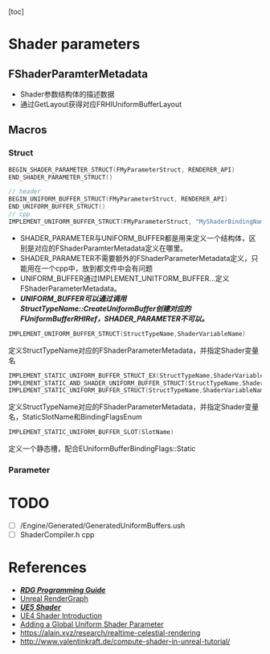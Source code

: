 [toc]

# Shader parameters
## FShaderParamterMetadata
* Shader参数结构体的描述数据
* 通过GetLayout获得对应FRHIUniformBufferLayout
## Macros
### Struct
```cpp
BEGIN_SHADER_PARAMETER_STRUCT(FMyParameterStruct, RENDERER_API)
END_SHADER_PARAMETER_STRUCT()
```
```cpp
// header
BEGIN_UNIFORM_BUFFER_STRUCT(FMyParameterStruct, RENDERER_API)
END_UNIFORM_BUFFER_STRUCT()
// cpp
IMPLEMENT_UNIFORM_BUFFER_STRUCT(FMyParameterStruct, "MyShaderBindingName");
```
* SHADER_PARAMETER与UNIFORM_BUFFER都是用来定义一个结构体，区别是对应的FShaderParamterMetadata定义在哪里。
* SHADER_PARAMETER不需要额外的FShaderParameterMetadata定义，只能用在一个cpp中，放到都文件中会有问题
* UNIFORM_BUFFER通过IMPLEMENT_UNITFORM_BUFFER...定义FShaderParameterMetadata。
* ***UNIFORM_BUFFER可以通过调用StructTypeName::CreateUniformBuffer创建对应的FUniformBufferRHIRef，SHADER_PARAMETER不可以。***

```cpp
IMPLEMENT_UNIFORM_BUFFER_STRUCT(StructTypeName,ShaderVariableName)
```
定义StructTypeName对应的FShaderParameterMetadata，并指定Shader变量名

```cpp
IMPLEMENT_STATIC_UNIFORM_BUFFER_STRUCT_EX(StructTypeName,ShaderVariableName,StaticSlotName,BindingFlagsEnum) 
IMPLEMENT_STATIC_AND_SHADER_UNIFORM_BUFFER_STRUCT(StructTypeName,ShaderVariableName,StaticSlotName)
IMPLEMENT_STATIC_UNIFORM_BUFFER_STRUCT(StructTypeName,ShaderVariableName,StaticSlotName)
```
定义StructTypeName对应的FShaderParameterMetadata，并指定Shader变量名，StaticSlotName和BindingFlagsEnum

```cpp
IMPLEMENT_STATIC_UNIFORM_BUFFER_SLOT(SlotName)
```
定义一个静态槽，配合EUniformBufferBindingFlags::Static

### Parameter

# TODO
* [ ] /Engine/Generated/GeneratedUniformBuffers.ush
* [ ] ShaderCompiler.h cpp

# References
* [***RDG Programming Guide***](https://docs.unrealengine.com/5.1/en-US/render-dependency-graph-in-unreal-engine/)
* [Unreal RenderGraph](https://zhuanlan.zhihu.com/p/101149903)
* [***UE5 Shader***](https://scahp.tistory.com/78)
* [UE4 Shader Introduction](https://logins.github.io/graphics/2021/03/31/UE4ShadersIntroduction.html)
* [Adding a Global Uniform Shader Parameter](https://medium.com/@solaslin/learning-unreal-engine-4-adding-a-global-shader-uniform-1-b6d5500a5161)
* https://alain.xyz/research/realtime-celestial-rendering
* http://www.valentinkraft.de/compute-shader-in-unreal-tutorial/